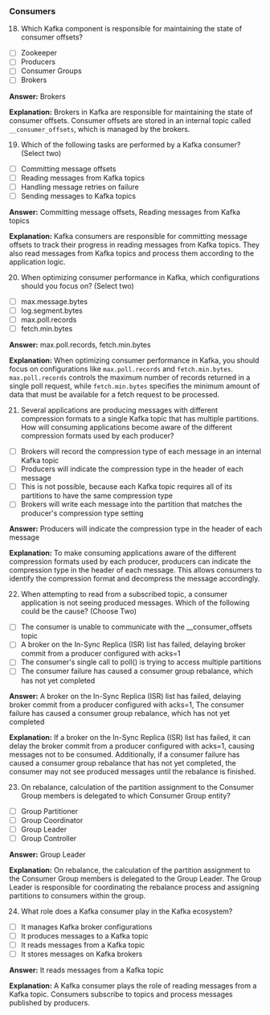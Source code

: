 ### Consumers

18. Which Kafka component is responsible for maintaining the state of consumer offsets?
- [ ] Zookeeper
- [ ] Producers
- [ ] Consumer Groups
- [ ] Brokers

**Answer:** Brokers

**Explanation:** Brokers in Kafka are responsible for maintaining the state of consumer offsets. Consumer offsets are stored in an internal topic called `__consumer_offsets`, which is managed by the brokers.

19. Which of the following tasks are performed by a Kafka consumer? (Select two)
- [ ] Committing message offsets
- [ ] Reading messages from Kafka topics
- [ ] Handling message retries on failure
- [ ] Sending messages to Kafka topics

**Answer:** Committing message offsets, Reading messages from Kafka topics

**Explanation:** Kafka consumers are responsible for committing message offsets to track their progress in reading messages from Kafka topics. They also read messages from Kafka topics and process them according to the application logic.

20. When optimizing consumer performance in Kafka, which configurations should you focus on? (Select two)
- [ ] max.message.bytes
- [ ] log.segment.bytes
- [ ] max.poll.records
- [ ] fetch.min.bytes

**Answer:** max.poll.records, fetch.min.bytes

**Explanation:** When optimizing consumer performance in Kafka, you should focus on configurations like `max.poll.records` and `fetch.min.bytes`. `max.poll.records` controls the maximum number of records returned in a single poll request, while `fetch.min.bytes` specifies the minimum amount of data that must be available for a fetch request to be processed.

21. Several applications are producing messages with different compression formats to a single Kafka topic that has multiple partitions. How will consuming applications become aware of the different compression formats used by each producer?
- [ ] Brokers will record the compression type of each message in an internal Kafka topic
- [ ] Producers will indicate the compression type in the header of each message
- [ ] This is not possible, because each Kafka topic requires all of its partitions to have the same compression type
- [ ] Brokers will write each message into the partition that matches the producer's compression type setting

**Answer:** Producers will indicate the compression type in the header of each message

**Explanation:** To make consuming applications aware of the different compression formats used by each producer, producers can indicate the compression type in the header of each message. This allows consumers to identify the compression format and decompress the message accordingly.

22. When attempting to read from a subscribed topic, a consumer application is not seeing produced messages. Which of the following could be the cause? (Choose Two)
- [ ] The consumer is unable to communicate with the __consumer_offsets topic
- [ ] A broker on the In-Sync Replica (ISR) list has failed, delaying broker commit from a producer configured with acks=1
- [ ] The consumer's single call to poll() is trying to access multiple partitions
- [ ] The consumer failure has caused a consumer group rebalance, which has not yet completed

**Answer:** A broker on the In-Sync Replica (ISR) list has failed, delaying broker commit from a producer configured with acks=1, The consumer failure has caused a consumer group rebalance, which has not yet completed

**Explanation:** If a broker on the In-Sync Replica (ISR) list has failed, it can delay the broker commit from a producer configured with acks=1, causing messages not to be consumed. Additionally, if a consumer failure has caused a consumer group rebalance that has not yet completed, the consumer may not see produced messages until the rebalance is finished.

23. On rebalance, calculation of the partition assignment to the Consumer Group members is delegated to which Consumer Group entity?
- [ ] Group Partitioner
- [ ] Group Coordinator
- [ ] Group Leader
- [ ] Group Controller

**Answer:** Group Leader

**Explanation:** On rebalance, the calculation of the partition assignment to the Consumer Group members is delegated to the Group Leader. The Group Leader is responsible for coordinating the rebalance process and assigning partitions to consumers within the group.

24. What role does a Kafka consumer play in the Kafka ecosystem?
- [ ] It manages Kafka broker configurations
- [ ] It produces messages to a Kafka topic
- [ ] It reads messages from a Kafka topic
- [ ] It stores messages on Kafka brokers

**Answer:** It reads messages from a Kafka topic

**Explanation:** A Kafka consumer plays the role of reading messages from a Kafka topic. Consumers subscribe to topics and process messages published by producers.